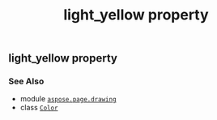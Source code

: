﻿---
title: light_yellow property
second_title: Aspose.Page for Python via .NET API References
description: 
type: docs
weight: 910
url: /python-net/aspose.page.drawing/color/light_yellow/
is_root: false
---

## light_yellow property


### See Also
* module [`aspose.page.drawing`](../../)
* class [`Color`](/page/python-net/aspose.page.drawing/color)
